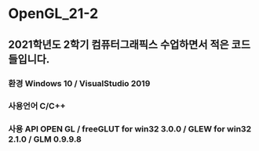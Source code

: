 # OpenGL_21-2

## 2021학년도 2학기 컴퓨터그래픽스 수업하면서 적은 코드들입니다.
### 환경 Windows 10 / VisualStudio 2019 
### 사용언어 C/C++
### 사용 API OPEN GL / freeGLUT for win32 3.0.0 / GLEW for win32 2.1.0 / GLM 0.9.9.8
